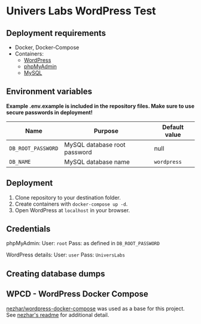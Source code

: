 # Univers Labs WordPress Test

## Deployment requirements

- Docker, Docker-Compose
- Containers:
  - [WordPress](https://hub.docker.com/_/wordpress/)
  - [phpMyAdmin](https://hub.docker.com/r/phpmyadmin/phpmyadmin/)
  - [MySQL](https://hub.docker.com/_/mysql/)

## Environment variables

**Example .env.example is included in the repository files. Make sure to use secure passwords in deployment!**

| Name | Purpose | Default value |
|---|---|---|
| `DB_ROOT_PASSWORD` | MySQL database root password | null |
| `DB_NAME` | MySQL database name | `wordpress` |

## Deployment

1. Clone repository to your destination folder.
2. Create containers with `docker-compose up -d`.
3. Open WordPress at `localhost` in your browser.

## Credentials

phpMyAdmin:
User: `root`
Pass: as defined in `DB_ROOT_PASSWORD`

WordPress details:
User: `user`
Pass: `UniversLabs`

## Creating database dumps

## WPCD - WordPress Docker Compose

[nezhar/wordpress-docker-compose](https://github.com/nezhar/wordpress-docker-compose) was used as a base for this project. See [nezhar's readme](https://github.com/nezhar/wordpress-docker-compose#readme) for additional detail.